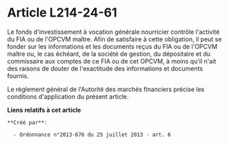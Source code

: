 # Article L214-24-61

Le fonds d'investissement à vocation générale nourricier contrôle l'activité du FIA ou de l'OPCVM maître. Afin de satisfaire
à cette obligation, il peut se fonder sur les informations et les documents reçus du FIA ou de l'OPCVM maître ou, le cas
échéant, de la société de gestion, du dépositaire et du commissaire aux comptes de ce FIA ou de cet OPCVM, à moins qu'il
n'ait des raisons de douter de l'exactitude des informations et documents fournis. 

Le règlement général de l'Autorité des marchés financiers précise les conditions d'application du présent article.

**Liens relatifs à cet article**

	**Créé par**:

	  - Ordonnance n°2013-676 du 25 juillet 2013 - art. 6

